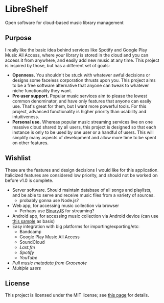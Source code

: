 # LibreShelf
Open software for cloud-based music library management

## Purpose

I really like the basic idea behind services like Spotify and Google Play Music All Access, where your library is stored in the cloud and you can access it from anywhere, and easily add new music at any time. This project is inspired by those, but has a different set of goals:

* **Openness.** You shouldn't be stuck with whatever awful decisions or designs some faceless corporation thrusts upon you. This project aims to be a free software alternative that anyone can tweak to whatever niche functionality they want.
* **Pro user support.** Popular music services aim to please the lowest common denominator, and have only features that anyone can easily use. That's great for them, but I want more powerful tools. For this project, advanced functionality is higher priority than usability and intuitiveness.
* **Personal use.** Whereas popular music streaming services live on one massive cloud shared by all users, this project is designed so that each instance is only to be used by one user or a handful of users. This will simplify many aspects of development and allow more time to be spent on other features.

## Wishlist

These are the features and design decisions I would like for this application. Italicized features are considered low priority, and should not be worked on before v1.0 is complete.

* Server software. Should maintain database of all songs and playlists, and be able to serve and receive music files from a variety of sources.
  * probably gonna use Node.js?
* Web app, for accessing music collection via browser
  * Perhaps use [BinaryJS](http://binaryjs.com/) for streaming?
* Android app, for accessing music collection via Android device (can use [this sample](https://github.com/googlesamples/android-UniversalMusicPlayer) as basis)
* Easy integration with big platforms for importing/exporting/etc:
  * Bandcamp
  * Google Play Music All Access
  * SoundCloud
  * _Last.fm_
  * _Spotify_
  * _YouTube_
* _Pull music metadata from Gracenote_
* _Multiple users_

## License

This project is licensed under the MIT license; see [this page](http://oxguy3.mit-license.org) for details.
